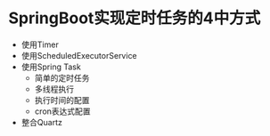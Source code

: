 # SpringBoot实现定时任务的4中方式

* 使用Timer
* 使用ScheduledExecutorService
* 使用Spring Task
  * 简单的定时任务
  * 多线程执行
  * 执行时间的配置
  * cron表达式配置
* 整合Quartz

